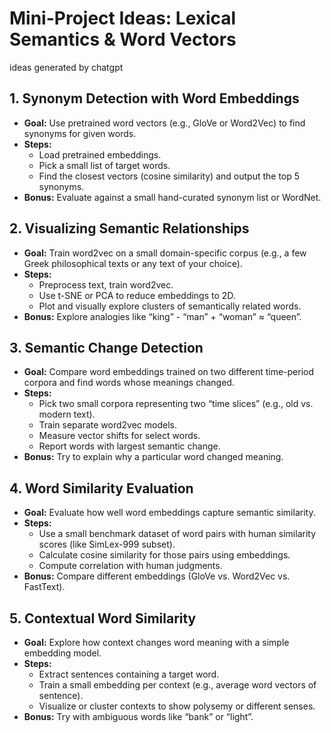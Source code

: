 # Mini-Project Ideas: Lexical Semantics & Word Vectors

ideas generated by chatgpt

## 1. Synonym Detection with Word Embeddings
- **Goal:** Use pretrained word vectors (e.g., GloVe or Word2Vec) to find synonyms for given words.
- **Steps:**
  - Load pretrained embeddings.
  - Pick a small list of target words.
  - Find the closest vectors (cosine similarity) and output the top 5 synonyms.
- **Bonus:** Evaluate against a small hand-curated synonym list or WordNet.

## 2. Visualizing Semantic Relationships
- **Goal:** Train word2vec on a small domain-specific corpus (e.g., a few Greek philosophical texts or any text of your choice).
- **Steps:**
  - Preprocess text, train word2vec.
  - Use t-SNE or PCA to reduce embeddings to 2D.
  - Plot and visually explore clusters of semantically related words.
- **Bonus:** Explore analogies like “king” - “man” + “woman” ≈ “queen”.

## 3. Semantic Change Detection
- **Goal:** Compare word embeddings trained on two different time-period corpora and find words whose meanings changed.
- **Steps:**
  - Pick two small corpora representing two “time slices” (e.g., old vs. modern text).
  - Train separate word2vec models.
  - Measure vector shifts for select words.
  - Report words with largest semantic change.
- **Bonus:** Try to explain why a particular word changed meaning.

## 4. Word Similarity Evaluation
- **Goal:** Evaluate how well word embeddings capture semantic similarity.
- **Steps:**
  - Use a small benchmark dataset of word pairs with human similarity scores (like SimLex-999 subset).
  - Calculate cosine similarity for those pairs using embeddings.
  - Compute correlation with human judgments.
- **Bonus:** Compare different embeddings (GloVe vs. Word2Vec vs. FastText).

## 5. Contextual Word Similarity
- **Goal:** Explore how context changes word meaning with a simple embedding model.
- **Steps:**
  - Extract sentences containing a target word.
  - Train a small embedding per context (e.g., average word vectors of sentence).
  - Visualize or cluster contexts to show polysemy or different senses.
- **Bonus:** Try with ambiguous words like “bank” or “light”.

